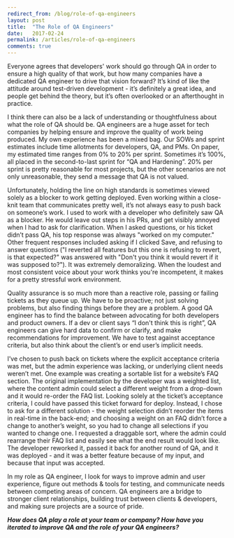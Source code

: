```yaml
---
redirect_from: /blog/role-of-qa-engineers
layout: post
title:  "The Role of QA Engineers"
date:   2017-02-24
permalink: /articles/role-of-qa-engineers
comments: true
---
```


Everyone agrees that developers' work should go through QA in order to ensure a high quality of that work, but how many companies have a dedicated QA engineer to drive that vision forward? It’s kind of like the attitude around test-driven development - it’s definitely a great idea, and people get behind the theory, but it’s often overlooked or an afterthought in practice.

I think there can also be a lack of understanding or thoughtfulness about what the role of QA should be. QA engineers are a huge asset for tech companies by helping ensure and improve the quality of work being produced. My own experience has been a mixed bag. Our SOWs and sprint estimates include time allotments for developers, QA, and PMs. On paper, my estimated time ranges from 0% to 20% per sprint. Sometimes it’s 100%, all placed in the second-to-last sprint for “QA and Hardening”. 20% per sprint is pretty reasonable for most projects, but the other scenarios are not only unreasonable, they send a message that QA is not valued.

Unfortunately, holding the line on high standards is sometimes viewed solely as a blocker to work getting deployed. Even working within a close-knit team that communicates pretty well, it’s not always easy to push back on someone’s work. I used to work with a developer who definitely saw QA as a blocker. He would leave out steps in his PRs, and get visibly annoyed when I had to ask for clarification. When I asked questions, or his ticket didn’t pass QA, his top response was always "worked on my computer." Other frequent responses included asking if I clicked Save, and refusing to answer questions ("I reverted all features but this one is refusing to revert, is that expected?" was answered with "Don't you think it would revert if it was supposed to?"). It was extremely demoralizing. When the loudest and most consistent voice about your work thinks you're incompetent, it makes for a pretty stressful work environment.

Quality assurance is so much more than a reactive role, passing or failing tickets as they queue up. We have to be proactive; not just solving problems, but also finding things before they are a problem. A good QA engineer has to find the balance between advocating for both developers and product owners. If a dev or client says “I don't think this is right”, QA engineers can give hard data to confirm or clarify, and make recommendations for improvement. We have to test against acceptance criteria, but also think about the client’s or end user’s implicit needs.

I’ve chosen to push back on tickets where the explicit acceptance criteria was met, but the admin experience was lacking, or underlying client needs weren’t met. One example was creating a sortable list for a website’s FAQ section. The original implementation by the developer was a weighted list, where the content admin could select a different weight from a drop-down and it would re-order the FAQ list. Looking solely at the ticket’s acceptance criteria, I could have passed this ticket forward for deploy. Instead, I chose to ask for a different solution - the weight selection didn’t reorder the items in real-time in the back-end; and choosing a weight on an FAQ didn’t force a change to another’s weight, so you had to change all selections if you wanted to change one. I requested a draggable sort, where the admin could rearrange their FAQ list and easily see what the end result would look like. The developer reworked it, passed it back for another round of QA, and it was deployed - and it was a better feature because of my input, and because that input was accepted.

In my role as QA engineer, I look for ways to improve admin and user experience, figure out methods & tools for testing, and communicate needs between competing areas of concern. QA engineers are a bridge to stronger client relationships, building trust between clients & developers, and making sure projects are a source of pride.

***How does QA play a role at your team or company? How have you iterated to improve QA and the role of your QA engineers?***
